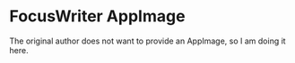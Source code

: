 # FocusWriter AppImage

The original author does not want to provide an AppImage, so I am doing it here.
